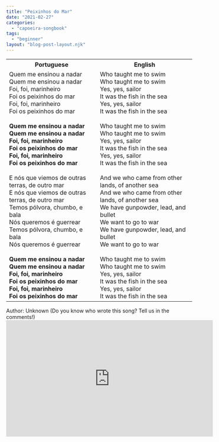 ```yaml
---
title: "Peixinhos do Mar"
date: "2021-02-27"
categories: 
  - "capoeira-songbook"
tags: 
  - "beginner"
layout: "blog-post-layout.njk"
---
```


<table class="capoeira-table">
    <tr class="header-row">
        <th>Portuguese</th>
        <th>English</th>
    </tr>
    <tr>
        <td>Quem me ensinou a nadar<br>
        Quem me ensinou a nadar<br>
        Foi, foi, marinheiro<br>
        Foi os peixinhos do mar<br>
        Foi, foi, marinheiro<br>
        Foi os peixinhos do mar<br>
        <br>
        <strong>Quem me ensinou a nadar<br>
        Quem me ensinou a nadar<br>
        Foi, foi, marinheiro<br>
        Foi os peixinhos do mar<br>
        Foi, foi, marinheiro<br>
        Foi os peixinhos do mar</strong><br>
        <br>
        E nós que viemos de outras terras, de outro mar<br>
        E nós que viemos de outras terras, de outro mar<br>
        Temos pólvora, chumbo, e bala<br>
        Nós queremos é guerrear<br>
        Temos pólvora, chumbo, e bala<br>
        Nós queremos é guerrear<br>
        <br>
        <strong>Quem me ensinou a nadar<br>
        Quem me ensinou a nadar<br>
        Foi, foi, marinheiro<br>
        Foi os peixinhos do mar<br>
        Foi, foi, marinheiro<br>
        Foi os peixinhos do mar</strong></td>
        <td>Who taught me to swim<br>
        Who taught me to swim<br>
        Yes, yes, sailor<br>
        It was the fish in the sea<br>
        Yes, yes, sailor<br>
        It was the fish in the sea<br>
        <br>
        Who taught me to swim<br>
        Who taught me to swim<br>
        Yes, yes, sailor<br>
        It was the fish in the sea<br>
        Yes, yes, sailor<br>
        It was the fish in the sea<br>
        <br>
        And we who came from other lands, of another sea<br>
        And we who came from other lands, of another sea<br>
        We have gunpowder, lead, and bullet<br>
        We want to go to war<br>
        We have gunpowder, lead, and bullet<br>
        We want to go to war<br>
        <br>
        Who taught me to swim<br>
        Who taught me to swim<br>
        Yes, yes, sailor<br>
        It was the fish in the sea<br>
        Yes, yes, sailor<br>
        It was the fish in the sea</td>
    </tr>
</table>

<figcaption>
Author: Unknown (Do you know who wrote this song? Tell us in the comments!)
</figcaption>

<iframe width="560" height="315" src="https://www.youtube.com/embed/LR_en38MMqw" title="YouTube video player" frameborder="0" allow="accelerometer; autoplay; clipboard-write; encrypted-media; gyroscope; picture-in-picture" allowfullscreen></iframe>